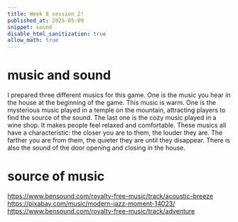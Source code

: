 ```yaml
---
title: Week 8 session 2!
published_at: 2025-05-09
snippet: sound
disable_html_sanitization: true
allow_math: true
---
```


# music and sound
I prepared three different musics for this game. One is the music you hear in the house at the beginning of the game. This music is warm. One is the mysterious music played in a temple on the mountain, attracting players to find the source of the sound. The last one is the cozy music played in a wine shop. It makes people feel relaxed and comfortable. These musics all have a characteristic: the closer you are to them, the louder they are. The farther you are from them, the quieter they are until they disappear. There is also the sound of the door opening and closing in the house.

# source of music
https://www.bensound.com/royalty-free-music/track/acoustic-breeze
https://pixabay.com/music/modern-jazz-moment-14023/
https://www.bensound.com/royalty-free-music/track/adventure